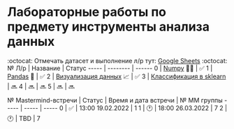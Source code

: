 # Лабораторные работы по предмету инструменты анализа данных
:octocat: Отмечать датасет и выполнение л/р тут: [Google Sheets](https://docs.google.com/spreadsheets/d/1kHYLZSGh6lg_oD0cNx9jGjGFKykrcCawz6OVULjXvoc/edit#gid=0) :octocat:
 № Л/р | Название | Статус
 ----- | -------- | ------
 0 | [Numpy](/Labs/lab_0_numpy_6131_Gershevskiy.ipynb) :teacher: | :white_check_mark:
 1 | [Pandas](/Labs/lab_1_pandas_6131_Gershevskiy.ipynb) :panda_face: | :white_check_mark:
 2 | [Визуализация данных](/Labs/lab_2_visual_6131_Gershevskiy.ipynb) :chart_with_upwards_trend: | :white_check_mark:
 3 | [Классификация в sklearn](/Labs/) | :soon:
 4 | :soon: | :soon:
 5 | :soon: | :soon:

№ Mastermind-встречи | Статус | Время и дата встречи | № ММ группы
----- | ----- | -----
0 | :white_check_mark: | 13:00 19.02.2022 | 1
1 | :clock1: | 18:00 26.03.2022 | 7
2 | :clock1: | TBD | 7
